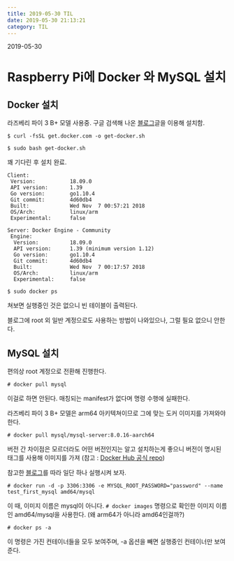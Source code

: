 ```yaml
---
title: 2019-05-30 TIL
date: 2019-05-30 21:13:21
category: TIL
---
```

2019-05-30

# Raspberry Pi에 Docker 와 MySQL 설치

## Docker 설치
라즈베리 파이 3 B+ 모델 사용중.
구글 검색해 나온 [블로그](https://www.boolsee.pe.kr/raspberry-pi-%EC%97%90%EC%84%9C-docker-%EC%84%A4%EC%B9%98%EC%99%80-%EC%8B%A4%ED%96%89%ED%95%98%EA%B8%B0/)글을 이용해 설치함.

```
$ curl -fsSL get.docker.com -o get-docker.sh
```

```
$ sudo bash get-docker.sh
```

꽤 기다린 후 설치 완료.
```
Client:
 Version:           18.09.0
 API version:       1.39
 Go version:        go1.10.4
 Git commit:        4d60db4
 Built:             Wed Nov  7 00:57:21 2018
 OS/Arch:           linux/arm
 Experimental:      false

Server: Docker Engine - Community
 Engine:
  Version:          18.09.0
  API version:      1.39 (minimum version 1.12)
  Go version:       go1.10.4
  Git commit:       4d60db4
  Built:            Wed Nov  7 00:17:57 2018
  OS/Arch:          linux/arm
  Experimental:     false
```

```
$ sudo docker ps
```
쳐보면 실행중인 것은 없으니 빈 테이블이 출력된다.

블로그에 root 외 일반 계정으로도 사용하는 방법이 나와있으나, 그럴 필요 없으니 안한다.

## MySQL 설치

편의상 root 계정으로 전환해 진행한다.

```
# docker pull mysql
```
이걸로 하면 안된다. 매칭되는 manifest가 없다며 명령 수행에 실패한다.

라즈베리 파이 3 B+ 모델은 arm64 아키텍쳐이므로 그에 맞는 도커 이미지를 가져와야 한다.

```
# docker pull mysql/mysql-server:8.0.16-aarch64
```
버전 간 차이점은 모르더라도 어떤 버전인지는 알고 설치하는게 좋으니 버전이 명시된 태그를 사용해 이미지를 가져
(참고 : [Docker Hub 공식 repo](https://hub.docker.com/r/mysql/mysql-server))

참고한 [블로그](https://blog.hanumoka.net/2018/04/29/docker-20180429-docker-install-mysql/)를 따라 일단 하나 실행시켜 보자.

```
# docker run -d -p 3306:3306 -e MYSQL_ROOT_PASSWORD="password" --name test_first_mysql amd64/mysql
```
이 때, 이미지 이름은 mysql이 아니다. `# docker images` 명령으로 확인한 이미지 이름인 amd64/mysql을 사용한다.
(왜 arm64가 아니라 amd64인걸까?)


```
# docker ps -a
```
이 명령은 가진 컨테이너들을 모두 보여주며, -a 옵션을 빼면 실행중인 컨테이너만 보여준다.

<!--stackedit_data:
eyJoaXN0b3J5IjpbLTIxMzk4ODUxMzUsMzk2Nzk3ODE5LDg2Nz
QwMTM4NywxNzI3OTM4ODg2LDE0MzkxNzE5NzRdfQ==
-->